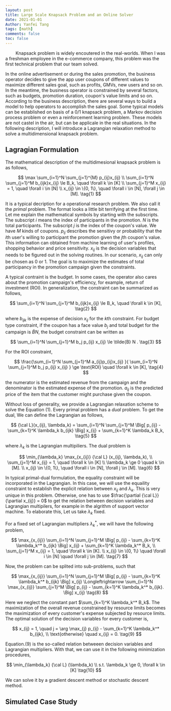 ```yaml
---
layout: post
title: Large Scale Knapsack Problem and an Online Solver
date: 2021-01-01
Author: Yanfei Tang
tags: [math]
comments: false
toc: false
---
```


&emsp;&emsp; Knapsack problem is widely encoutered in the real-worlds. When I was a freshman employee in the e-commerce company, this problem was the first technical problem that our team solved.

<!-- more -->

In the online advertisement or during the sales promotion, the business operator decides to give the app user coupons of different values to maximize different sales goal, such as profits, GMVs, new users and so on. In the meantime, the business operator is constrained by several factors, such as budgets, promotion duration, coupon's value limits and so on. According to the business description, there are several ways to build a model to help operators to accomplish the sales goal. Some typical models can be established on basis of a 0/1 knapsack problem, a Markov decision process problem or even a reinforcement learning problem. These models are not castel in the air, but can be applicale in the real situations. In the following description, I will introduce a Lagrangian relaxation method to solve a multidimensional knapsack problem. 

## Lagragian Formulation

The mathematical description of the multidimesional knapsack problem is as follows,

$$
\max \sum_{i=1}^N \sum_{j=1}^{M} p_{ij}x_{ij} \\
\sum_{i=1}^N \sum_{j=1}^M b_{ijk}x_{ij} \le B_k, \quad \forall k \in [K] \\ 
\sum_{j=1}^M x_{ij} = 1, \quad \forall i \in [N] \\
x_{ij} \in \{0, 1\}, \quad \forall i \in [N], \forall j \in [M]. \tag{1}
$$

It is a typical decription for a operational research problem. We also call it the *primal* problem. The format looks a little bit terrifying at the first time. Let me explain the mathematical symbols by starting with the subscripts. The subscript $i$ means the index of participants in the promotion. $N$ is the total participants. The subscript $j$ is the index of the coupon's value. We have $M$ kinds of coupons. $p_{ij}$ describes the sensitivy or probability that the $i$th user's willing to participant the promotion given the $j$th coupon's value. This information can obtained from machine learning of user's profiles, shopping behavior and price sensitivity. $x_{ij}$ is the decision variables that needs to be figured out in the solving routines. In our scenario, $x_{ij}$ can only be chosen as 0 or 1. The goal is to maximize the estimates of total participancy in the promotion campaign given the constraints.

A typical contraint is the budget. In some cases, the operator also cares about the promotion campaign's efficiency, for example, return of investment (ROI). In generalization, the constraint can be summarized as follows, 

$$
\sum_{i=1}^N \sum_{j=1}^M b_{ijk}x_{ij} \le B_k, \quad \forall k \in [K], \tag{2}
$$

where $b_{ijk}$ is the expense of decision $x_{ij}$ for the $k$th constraint. For budget type constraint, if the coupon has a face value $b_j$ and total budget for the campaign is $\tilde{B}N$, the budget constraint can be written as 

$$
\sum_{i=1}^N \sum_{j=1}^M b_j p_{ij} x_{ij} \le \tilde{B} N . \tag{3}
$$

For the ROI constraint,

$$
\frac{\sum_{i=1}^N \sum_{j=1}^M a_{ij}p_{ij}x_{ij} }{ \sum_{i=1}^N \sum_{j=1}^M b_j p_{ij} x_{ij} }  \ge \text{ROI}  \quad \forall k \in [K], \tag{4}
$$

the numerator is the estimated revenue from the campaign and the denominator is the estimated expense of the promotion. $a_{ij}$ is the predicted price of the item that the customer might purchase given the coupon. 

Without loss of generality, we provide a Lagrangian relaxation scheme to solve the Equation (1). Every primal problem has a *dual* problem. To get the dual, We can define the Lagrangian as follows, 

$$
{\cal L}(x_{ij}, \lambda_k) = \sum_{i=1}^N \sum_{j=1}^M \Big[ p_{ij} - \sum_{k=1}^K \lambda_k b_{ijk}  \Big] x_{ij} + \sum_{k=1}^K \lambda_k B_k, \tag{5}
$$

where $\lambda_k$ is the Lagrangian multipiliers. The dual problem is

$$
\min_{\lambda_k} \max_{x_{ij}} {\cal L} (x_{ij}, \lambda_k), \\
\sum_{j=1}^M x_{ij} = 1, \quad \forall k \in [K] \\
\lambda_k \ge 0 \quad k \in [M]. \\
x_{ij} \in \{0, 1\}, \quad \forall i \in [N], \forall j \in [M]. \tag{6}
$$

In typical primal-dual formulation, the equality constraint will be incorporated in the Lagrangian. In this case, we will use the equaility constraint to establish the explicit relation between $x_{ij}$ and $\lambda_k$. This is very unique in this problem. Otherwise, one has to use $\frac{\partial {\cal L}}{\partial x_{ij}} = 0$ to get the relation between decision variables and Lagrangian multipilers, for example in the algrithm of support vector machine. To elaborate this, Let us take $\lambda_k$ fixed. 

For a fixed set of Lagrangian multipliers $\lambda_k^*$, we will have the following problem, 

$$
\max_{x_{ij}} \sum_{i=1}^N \sum_{j=1}^M \Big[ p_{ij} - \sum_{k=1}^K \lambda_k^* b_{ijk}  \Big] x_{ij} + \sum_{k=1}^K \lambda_k^* B_k, \\
\sum_{j=1}^M x_{ij} = 1, \quad \forall k \in [K].  \\
x_{ij} \in \{0, 1\} \quad \forall i \in [N] \quad \forall j \in [M]. \tag{7}
$$

Now, the problem can be splited into sub-problems, such that

$$
\max_{x_{ij}} \sum_{i=1}^N \sum_{j=1}^M \Big[ p_{ij} - \sum_{k=1}^K \lambda_k^* b_{ijk}  \Big] x_{ij} \Longleftrightarrow  \sum_{i=1}^N \max_{x_{ij}} \sum_{j=1}^M \Big[ p_{ij} - \sum_{k=1}^K \lambda_k^* b_{ijk}.  \Big] x_{ij} \tag{8}
$$

Here we neglect the constant part $\sum_{k=1}^K \lambda_k^* B_k$. The maximization of the overall revenue constrained by resource limits becomes the maximization of every customer's expense subjected by resource limits. The optimal solution of the decision variables for every customer is,

$$
x_{ij} = 1, \quad j = \arg \max_{j} p_{ij} - \sum_{k=1}^K \lambda_k^* b_{ijk}, \\
\text{otherwise} \quad x_{ij} = 0. \tag{9}
$$

Equation.(9) is the so-called relation betweeen decision variables and Lagrangian multipliers. With that, we can use it in the following minimization procedures, 

$$
\min_{\lambda_k} {\cal L} (\lambda_k)  \\
s.t. \lambda_k \ge 0, \forall k \in [K] \tag{10}
$$

We can solve it by a gradient descent method or stochastic descent method. 

## Simulated Case Study


